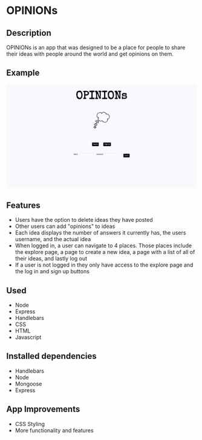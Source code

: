 # OPINIONs


## Description
OPINIONs is an app that was designed to be a place for people to share their ideas with people around the world and get opinions on them. 

## Example
![ScreenShot](public/images/opinions.png)

## Features
- Users have the option to delete ideas they have posted 
- Other users can add "opinions" to ideas
- Each idea displays the number of answers it currently has, the users username, and the actual idea
- When logged in, a user can navigate to 4 places. Those places include the explore page, a page to create a new idea, a page with a list of all of their ideas, and lastly log out
- If a user is not logged in they only have access to the explore page and the log in and sign up buttons 

## Used 
- Node
- Express
- Handlebars
- CSS
- HTML
- Javascript

## Installed dependencies 

- Handlebars 
- Node 
- Mongoose 
- Express 



## App Improvements

- CSS Styling 
- More functionality and features 
